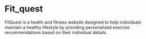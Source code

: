 # Fit_quest
FitQuest is a health and fitness website designed to help individuals maintain a healthy lifestyle by providing personalized exercise recommendations based on their individual details.
